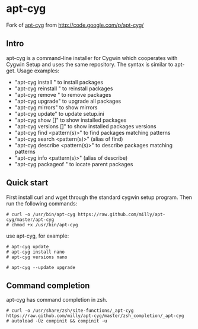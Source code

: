 apt-cyg
=======

Fork of [apt-cyg](http://code.google.com/p/apt-cyg/) from http://code.google.com/p/apt-cyg/

Intro
-----
apt-cyg is a command-line installer for Cygwin which cooperates with Cygwin Setup and uses the same repository. The syntax is similar to apt-get. Usage examples:

* "apt-cyg install <package names>" to install packages
* "apt-cyg reinstall <package names>" to reinstall packages
* "apt-cyg remove <package names>" to remove packages
* "apt-cyg upgrade" to upgrade all packages
* "apt-cyg mirrors" to show mirrors
* "apt-cyg update" to update setup.ini
* "apt-cyg show [<patterns>]" to show installed packages
* "apt-cyg versions [<patterns>]" to show installed packages versions
* "apt-cyg find <pattern(s)>" to find packages matching patterns
* "apt-cyg search <pattern(s)>" (alias of find)
* "apt-cyg describe <pattern(s)>" to describe packages matching patterns
* "apt-cyg info <pattern(s)>" (alias of describe)
* "apt-cyg packageof <commands or files>" to locate parent packages

Quick start
-----------
First install curl and wget through the standard cygwin setup program. Then run the following commands:

    # curl -o /usr/bin/apt-cyg https://raw.github.com/milly/apt-cyg/master/apt-cyg
    # chmod +x /usr/bin/apt-cyg

use apt-cyg, for example:

    # apt-cyg update
    # apt-cyg install nano
    # apt-cyg versions nano

    # apt-cyg --update upgrade

Command completion
------------------
apt-cyg has command completion in zsh.

    # curl -o /usr/share/zsh/site-functions/_apt-cyg https://raw.github.com/milly/apt-cyg/master/zsh_completion/_apt-cyg
    # autoload -Uz compinit && compinit -u
